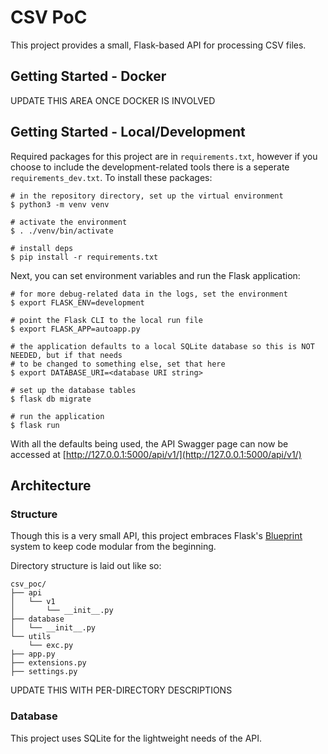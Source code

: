 # CSV PoC

This project provides a small, Flask-based API for processing CSV files.

## Getting Started - Docker
UPDATE THIS AREA ONCE DOCKER IS INVOLVED

## Getting Started - Local/Development

Required packages for this project are in `requirements.txt`, however if you choose to include the development-related tools there is a seperate `requirements_dev.txt`. To install these packages:

```shell script
# in the repository directory, set up the virtual environment
$ python3 -m venv venv

# activate the environment
$ . ./venv/bin/activate

# install deps
$ pip install -r requirements.txt
```

Next, you can set environment variables and run the Flask application:

```shell
# for more debug-related data in the logs, set the environment
$ export FLASK_ENV=development

# point the Flask CLI to the local run file
$ export FLASK_APP=autoapp.py

# the application defaults to a local SQLite database so this is NOT NEEDED, but if that needs
# to be changed to something else, set that here
$ export DATABASE_URI=<database URI string>

# set up the database tables
$ flask db migrate

# run the application
$ flask run
```

With all the defaults being used, the API Swagger page can now be accessed at [http://127.0.0.1:5000/api/v1/](http://127.0.0.1:5000/api/v1/)

## Architecture

### Structure

Though this is a very small API, this project embraces Flask's [Blueprint](https://flask.palletsprojects.com/en/2.1.x/blueprints/#why-blueprints) system to keep code modular from the beginning.

Directory structure is laid out like so:

```shell script
csv_poc/
├── api
│   └── v1
│       └── __init__.py
├── database
│   └── __init__.py
└── utils
    └── exc.py
├── app.py
├── extensions.py
├── settings.py

```

UPDATE THIS WITH PER-DIRECTORY DESCRIPTIONS

### Database

This project uses SQLite for the lightweight needs of the API. 
